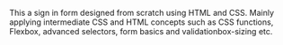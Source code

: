 This a sign in form designed from scratch using HTML and CSS. Mainly applying intermediate CSS and HTML concepts such as CSS functions, Flexbox, advanced selectors, form basics and validationbox-sizing etc.